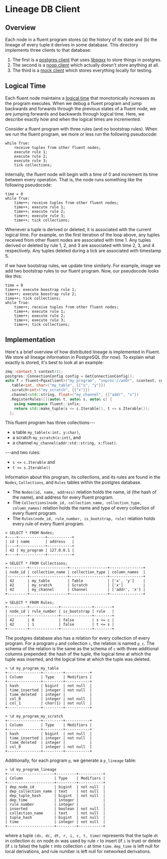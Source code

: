 # Lineage DB Client

## Overview
Each node in a fluent program stores (a) the history of its state and (b) the
lineage of every tuple it derives in some database. This directory implements
three clients to that database:

1. The first is a [postgres client](pqxx_client.h) that uses
   [libpqxx](libpqxx_site) to store things in postgres.
2. The second is a [noop client](noop_client.h) which actually doesn't store
   anything at all.
3. The third is a [mock client](mock_client.h) which stores everything locally
   for testing.

## Logical Time
Each fluent node maintains a [logical time][lamport_clocks] that monotonically
increases as the program executes. When we debug a fluent program and jump
backwards and forwards through the previous states of a fluent node, we are
jumping forwards and backwards through logical time. Here, we describe exactly
how and when the logical times are incremented.

Consider a fluent program with three rules (and no bootstrap rules). When we
run the fluent program, we more or less run the following pseudocode:

```
while True:
    receive tuples from other fluent nodes;
    execute rule 1;
    execute rule 2;
    execute rule 3;
    tick collections;
```

Internally, the fluent node will begin with a time of 0 and increment its time
between every operation. That is, the node runs something like the following
pseudocode:

```
time = 0
while True:
    time++; receive tuples from other fluent nodes;
    time++; execute rule 1;
    time++; execute rule 2;
    time++; execute rule 3;
    time++; tick collections;
```

Whenever a tuple is derived or deleted, it is associated with the current
logical time. For example, on the first iteration of the loop above, any tuples
received from other fluent nodes are associated with time 1. Any tuples derived
or deleted by rule 1, 2, and 3 are associated with time 2, 3, and 4
respectively. Any tuples deleted during a tick are associated with timestamp 5.

If we have bootstrap rules, we update time similarly. For example, image we add
two bootstrap rules to our fluent program. Now, our pseudocode looks like this:

```
time = 0
time++; execute boostrap rule 1;
time++; execute boostrap rule 2;
time++; tick collections;
while True:
    time++; receive tuples from other fluent nodes;
    time++; execute rule 1;
    time++; execute rule 2;
    time++; execute rule 3;
    time++; tick collections;
```

## Implementation
Here's a brief overview of how distributed lineage is implemented in Fluent.
We store all lineage information in PostgreSQL (for now). To explain what
exactly is stored, it's best to look at an example:

```c++
zmq::context_t context(1);
postgres::ConnectionConfig config = GetConnectionConfig();
auto f = fluent<PqxxClient>("my_program", "inproc://addr", &context, config)
  .table<int, char>("my_table", {{"x", "y"}})
  .scratch<int>("my_scratch", {{"x"}})
  .channel<std::string, float>("my_channel", {{"addr", "x"})
  .RegisterRules([](auto& t, auto& s, auto& c) {
    using namespace fluent::infix;
    return std::make_tuple(s <= c.Iterable(), t <= s.Iterable());
  };
```

This fluent program has three collections---

- a table `my_table(x:int, y:char)`,
- a scratch `my_scratch(x:int)`, and
- a channel `my_channel(addr:std::string, x:float)`.

---and two rules:

- `s <= c.Iterable` and
- `t <= s.Iterable()`

Information about this program, its collections, and its rules are found in the
`Nodes`, `Collections`, and `Rules` tables within the postgres database.

- The `Nodes(id, name, address)` relation holds the name, id (the hash of the
  name), and address for every fluent program.
- The `Collections(node_id, collection_name, collection_type, column_names)`
  relation holds the name and type of every collection of every fluent program.
- The `Rules(node_id, rule_number, is_bootstrap, rule)` relation holds every
  rule of every fluent program.

```
> SELECT * FROM Nodes;
+----+------------+-----------+
| id | name       | address   |
|----+------------+-----------+
| 42 | my_program | 127.0.0.1 |
+----+------------+-----------+

> SELECT * FROM Collections;
+---------+-----------------+-----------------+---------------+
| node_id | collection_name | collection_type | column_names  |
|---------+-----------------+-----------------+---------------+
| 42      | my_table        | Table           | ['x', 'y']    |
| 42      | my_sratch       | Scratch         | ['x']         |
| 42      | my_channel      | Channel         | ['addr', 'x'] |
+---------+-----------------+-----------------+---------------+

> SELECT * FROM Rules;
+---------+-------------+--------------+--------+
| node_id | rule_number | is_bootstrap | rule   |
|---------+-------------+--------------+--------+
| 42      | 0           | false        | s <= c |
| 42      | 1           | false        | t <= s |
+---------+-------------+--------------+--------+
```

The postgres database also has a relation for every collection of every
program. For a program `p` and collection `c`, the relation is named `p_c`. The
schema of the relation is the same as the schema of `c` with three additional
columns prepended: the hash of the tuple, the logical time at which the tuple
was inserted, and the logical time at which the tuple was deleted.

```
> \d my_program_my_table
+---------------+---------+-----------+
| Column        | Type    | Modifiers |
+---------------+---------+-----------+
| hash          | bigint  | not null  |
| time_inserted | integer | not null  |
| time_deleted  | integer |           |
| col_0         | integer | not null  |
| col_1         | char(1) | not null  |
+---------------+---------+-----------+

> \d my_program_my_scratch
+---------------+---------+-----------+
| Column        | Type    | Modifiers |
+---------------+---------+-----------+
| hash          | bigint  | not null  |
| time_inserted | integer | not null  |
| time_deleted  | integer |           |
| col_0         | integer | not null  |
+---------------+---------+-----------+
```

Additionally, for each program `p`, we generate a `p_lineage` table:

```
> \d my_program_lineage
+---------------------+---------+-----------+
| Column              | Type    | Modifiers |
+---------------------+---------+-----------+
| dep_node_id         | bigint  | not null  |
| dep_collection_name | text    | not null  |
| dep_tuple_hash      | bigint  | not null  |
| dep_time            | integer |           |
| rule number         | integer |           |
| inserted            | boolean | not null  |
| collection_name     | text    | not null  |
| tuple_hash          | bigint  | not null  |
| time                | integer | not null  |
+---------------------+---------+-----------+
```

where a tuple `(dn, dc, dt, r, i, c, t, time)` represents that the tuple `dt`
in collection `dc` on node `dn` was used by rule `r` to insert (if `i` is true)
or delete (if `i` is false) the tuple `t` into collection `c` at time `time`.
`dep_time` is left null for local derivations, and rule number is left null for
networked derivations.

[lamport_clocks]: https://scholar.google.com/scholar?cluster=4892527405117123487
[libpqxx_site]: http://pqxx.org/development/libpqxx/
